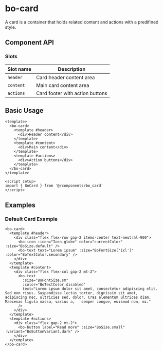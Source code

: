 <script setup>
import { BoCard } from '@/components/bo_card';
import DefaultSlotExample from './examples/DefaultSlotExample.vue'
</script>

# bo-card

A card is a container that holds related content and actions with a predifined style.

## Component API

### Slots

| Slot name | Description                     |
| --------- | ------------------------------- |
| `header`  | Card header content area        |
| `content` | Main card content area          |
| `actions` | Card footer with action buttons |

## Basic Usage

```vue
<template>
  <bo-card>
    <template #header>
      <div>Header content</div>
    </template>
    <template #content>
      <div>Main content</div>
    </template>
    <template #actions>
      <div>Action buttons</div>
    </template>
  </bo-card>
</template>

<script setup>
import { BoCard } from '@/components/bo_card'
</script>
```

## Examples

### Default Card Example

<DefaultSlotExample />

```vue
<bo-card>
  <template #header>
    <div class="flex flex-row gap-2 items-center text-neutral-900">
      <bo-icon :icon="Icon.globe" color="currentColor" :size="BoSize.default" />
      <bo-text text="Lorem ipsum" :size="BoFontSize['1xl']" :color="BoTextColor.secondary" />
    </div>
  </template>
  <template #content>
    <div class="flex flex-col gap-2 mt-2">
      <bo-text
        :size="BoFontSize.sm"
        :color="BoTextColor.disabled"
        text="Lorem ipsum dolor sit amet, consectetur adipiscing elit. Sed non risus. Suspendisse lectus tortor, dignissim sit amet, adipiscing nec, ultricies sed, dolor. Cras elementum ultrices diam. Maecenas ligula massa, varius a,   semper congue, euismod non, mi."
      />
    </div>
  </template>
  <template #actions>
    <div class="flex gap-2 mt-2">
      <bo-button label="Read more" :size="BoSize.small" :variant="BoButtonVariant.dark" />
	</div>
  </template>
</bo-card>
```
